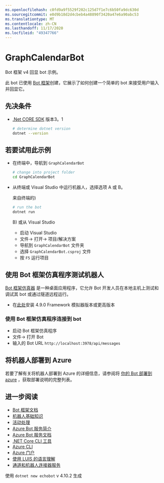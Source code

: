 ```yaml
---
ms.openlocfilehash: c0fd9a9f5529f202c125d7f1e7c6b50fa9dc630d
ms.sourcegitcommit: e0d9b18d2d4cbeb4a48890f3420a47e6a90abc53
ms.translationtype: MT
ms.contentlocale: zh-CN
ms.lasthandoff: 11/17/2020
ms.locfileid: "49347766"
---
```

# <a name="graphcalendarbot"></a>GraphCalendarBot

Bot 框架 v4 回显 bot 示例。

此 bot 已使用 [Bot 框架](https://dev.botframework.com)创建，它展示了如何创建一个简单的 bot 来接受用户输入并回显它。

## <a name="prerequisites"></a>先决条件

- [.Net CORE SDK](https://dotnet.microsoft.com/download) 版本3。1

  ```bash
  # determine dotnet version
  dotnet --version
  ```

## <a name="to-try-this-sample"></a>若要试用此示例

- 在终端中，导航到 `GraphCalendarBot`

    ```bash
    # change into project folder
    cd GraphCalendarBot
    ```

- 从终端或 Visual Studio 中运行机器人，选择选项 A 或 B。

  来自终端的) 

  ```bash
  # run the bot
  dotnet run
  ```

  B) 或从 Visual Studio

  - 启动 Visual Studio
  - 文件-> 打开-> 项目/解决方案
  - 导航到 `GraphCalendarBot` 文件夹
  - 选择 `GraphCalendarBot.csproj` 文件
  - 按 `F5` 运行项目

## <a name="testing-the-bot-using-bot-framework-emulator"></a>使用 Bot 框架仿真程序测试机器人

[Bot 框架仿真器](https://github.com/microsoft/botframework-emulator) 是一种桌面应用程序，它允许 Bot 开发人员在本地主机上测试和调试其 bot 或通过隧道远程运行。

- 在[此处](https://github.com/Microsoft/BotFramework-Emulator/releases)安装 4.9.0 Framework 模拟器版本或更高版本

### <a name="connect-to-the-bot-using-bot-framework-emulator"></a>使用 Bot 框架仿真程序连接到 bot

- 启动 Bot 框架仿真程序
- 文件-> 打开 Bot
- 输入的 Bot URL `http://localhost:3978/api/messages`

## <a name="deploy-the-bot-to-azure"></a>将机器人部署到 Azure

若要了解有关将机器人部署到 Azure 的详细信息，请参阅将 [你的 Bot 部署到 azure](https://aka.ms/azuredeployment) ，获取部署说明的完整列表。

## <a name="further-reading"></a>进一步阅读

- [Bot 框架文档](https://docs.botframework.com)
- [机器人基础知识](https://docs.microsoft.com/azure/bot-service/bot-builder-basics?view=azure-bot-service-4.0)
- [活动处理](https://docs.microsoft.com/en-us/azure/bot-service/bot-builder-concept-activity-processing?view=azure-bot-service-4.0)
- [Azure Bot 服务简介](https://docs.microsoft.com/azure/bot-service/bot-service-overview-introduction?view=azure-bot-service-4.0)
- [Azure Bot 服务文档](https://docs.microsoft.com/azure/bot-service/?view=azure-bot-service-4.0)
- [.NET Core CLI 工具](https://docs.microsoft.com/en-us/dotnet/core/tools/?tabs=netcore2x)
- [Azure CLI](https://docs.microsoft.com/cli/azure/?view=azure-cli-latest)
- [Azure 门户](https://portal.azure.com)
- [使用 LUIS 的语言理解](https://docs.microsoft.com/en-us/azure/cognitive-services/luis/)
- [通道和机器人连接器服务](https://docs.microsoft.com/en-us/azure/bot-service/bot-concepts?view=azure-bot-service-4.0)

使用 `dotnet new echobot` v 4.10.2 生成
